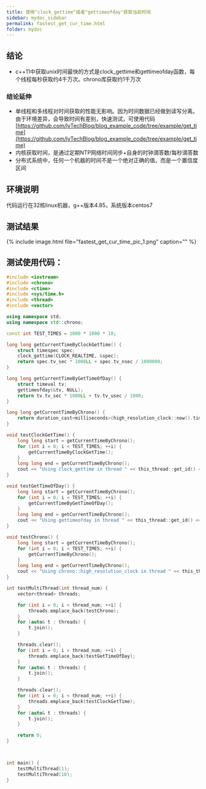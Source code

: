 ```yaml
---
title: 使用"clock_gettime"或者"gettimeofday"获取当前时间
sidebar: mydoc_sidebar
permalink: fastest_get_cur_time.html
folder: mydoc
---
```

 
## 结论
- c++11中获取unix时间最快的方式是clock_gettime和gettimeofday函数，每个线程每秒获取约4千万次。chrono库获取约1千万次

### 结论延伸
- 单线程和多线程对时间获取的性能无影响。因为时间数据已经做到读写分离。由于环境差异，会导致时间有差别，快速测试，可使用代码[https://github.com/lyTechBlog/blog_example_code/tree/example/get_time](https://github.com/lyTechBlog/blog_example_code/tree/example/get_time) <br/>
- 内核获取时间，是通过定期NTP网络时间同步+自身的时钟滴答数/每秒滴答数
- 分布式系统中，任何一个机器的时间不是一个绝对正确的值，而是一个置信度区间

## 环境说明
代码运行在32核linux机器，g++版本4.85，系统版本centos7

## 测试结果
{% include image.html file="fastest_get_cur_time_pic_1.png" caption="" %}

## 测试使用代码：
```cpp
#include <iostream>
#include <chrono>
#include <ctime>
#include <sys/time.h>
#include <thread>
#include <vector>

using namespace std;
using namespace std::chrono;

const int TEST_TIMES = 1000 * 1000 * 10;

long long getCurrentTimeByClockGetTime() {
    struct timespec spec;
    clock_gettime(CLOCK_REALTIME, &spec);
    return spec.tv_sec * 1000LL + spec.tv_nsec / 1000000;
}

long long getCurrentTimeByGetTimeOfDay() {
    struct timeval tv;
    gettimeofday(&tv, NULL);
    return tv.tv_sec * 1000LL + tv.tv_usec / 1000;
}

long long getCurrentTimeByChrono() {
    return duration_cast<milliseconds>(high_resolution_clock::now().time_since_epoch()).count();
}

void testClockGetTime() {
    long long start = getCurrentTimeByChrono();
    for (int i = 0; i < TEST_TIMES; ++i) {
        getCurrentTimeByClockGetTime();
    }
    long long end = getCurrentTimeByChrono();
    cout << "Using clock_gettime in thread " << this_thread::get_id() << ": " << end - start << " ms\n";
}

void testGetTimeOfDay() {
    long long start = getCurrentTimeByChrono();
    for (int i = 0; i < TEST_TIMES; ++i) {
        getCurrentTimeByGetTimeOfDay();
    }
    long long end = getCurrentTimeByChrono();
    cout << "Using gettimeofday in thread " << this_thread::get_id() << ": " << end - start << " ms\n";
}

void testChrono() {
    long long start = getCurrentTimeByChrono();
    for (int i = 0; i < TEST_TIMES; ++i) {
        getCurrentTimeByChrono();
    }
    long long end = getCurrentTimeByChrono();
    cout << "Using chrono::high_resolution_clock in thread " << this_thread::get_id() << ": " << end - start << " ms\n";
}

int testMultiThread(int thread_num) {
    vector<thread> threads;

    for (int i = 0; i < thread_num; ++i) {
        threads.emplace_back(testChrono);
    }
    for (auto& t : threads) {
        t.join();
    }

    threads.clear();
    for (int i = 0; i < thread_num; ++i) {
        threads.emplace_back(testGetTimeOfDay);
    }
    for (auto& t : threads) {
        t.join();
    }

    threads.clear();
    for (int i = 0; i < thread_num; ++i) {
        threads.emplace_back(testClockGetTime);
    }
    for (auto& t : threads) {
        t.join();
    }

    return 0;
}



int main() {
    testMultiThread(1);
    testMultiThread(10);
}
```
